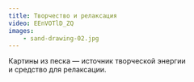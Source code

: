 ```yaml
---
title: Творчество и релаксация
video: EEnVOTlD_ZQ
images:
    - sand-drawing-02.jpg
---
```


Картины из песка — источник творческой энергии и средство для релаксации.
